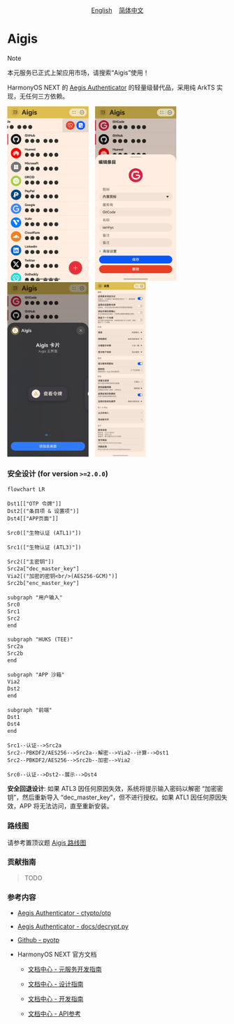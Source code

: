 <p align="center">
    <a href="./docs/en/README.md">English</a>
    &nbsp;&nbsp;
    <a href="./docs/zh-CN/README.md">简体中文</a>
</p>

# Aigis

> [!NOTE]
> 本元服务已正式上架应用市场，请搜索“Aigis”使用！

HarmonyOS NEXT 的 [Aegis Authenticator](https://github.com/beemdevelopment/Aegis) 的轻量级替代品，采用纯 ArkTS 实现，无任何三方依赖。

<p float="left">
  	<img height="400px" alt="screenshot_main_page_light" src="./docs/zh-CN/images/screenshot_main_page_light.jpg" />
  	&nbsp;&nbsp;
  	<img height="400px" alt="screenshot_edit_page_light" src="./docs/zh-CN/images/screenshot_edit_page_light.jpg" />
  	&nbsp;&nbsp;
    <img height="400px" alt="screenshot_add_card" src="./docs/zh-CN/images/screenshot_add_card.jpg" />
  	&nbsp;&nbsp;
  	<img height="400px" alt="screenshot_settings_page_light" src="./docs/zh-CN/images/screenshot_settings_page_light.jpg" />
</p>


### 安全设计 (for version `>=2.0.0`)

```mermaid
flowchart LR

Dst1[["OTP 令牌"]]
Dst2[("条目项 & 设置项")]
Dst4[["APP页面"]]

Src0(["生物认证 (ATL1)"])

Src1(["生物认证 (ATL3)"])

Src2(["主密钥"])
Src2a["dec_master_key"]
Via2[("加密的密钥<br/>(AES256-GCM)")]
Src2b["enc_master_key"]

subgraph "用户输入"
Src0
Src1
Src2
end

subgraph "HUKS (TEE)"
Src2a
Src2b
end

subgraph "APP 沙箱"
Via2
Dst2
end

subgraph "前端"
Dst1
Dst4
end

Src1--认证-->Src2a
Src2--PBKDF2/AES256-->Src2a--解密-->Via2--计算-->Dst1
Src2--PBKDF2/AES256-->Src2b--加密-->Via2

Src0--认证-->Dst2--展示-->Dst4
```

**安全回退设计**: 如果 ATL3 因任何原因失效，系统将提示输入密码以解密 “加密密钥”，然后重新导入 “dec_master_key”，但不进行授权。如果 ATL1 因任何原因失效，APP 将无法访问，直至重新安装。

### 路线图

请参考置顶议题 [Aigis 路线图](https://github.com/iamhyc/Aigis/issues/28)

### 贡献指南

> TODO

### 参考内容

- [Aegis Authenticator - ctypto/otp](https://github.com/beemdevelopment/Aegis/tree/master/app/src/main/java/com/beemdevelopment/aegis/crypto/otp)

- [Aegis Authenticator - docs/decrypt.py](https://github.com/beemdevelopment/Aegis/blob/master/docs/decrypt.py)

- [Github - pyotp](https://github.com/pyauth/pyotp.git)

- HarmonyOS NEXT 官方文档
  
  - [文档中心 - 元服务开发指南](https://developer.huawei.com/consumer/cn/doc/atomic-guides-V5/atomic-service-V5)

  - [文档中心 - 设计指南](https://developer.huawei.com/consumer/cn/doc/design-guides/design-concepts-0000001795698445)

  - [文档中心 - 开发指南](https://developer.huawei.com/consumer/cn/doc/harmonyos-guides-V5/application-dev-guide-V5?catalogVersion=V5)

  - [文档中心 - API参考](https://developer.huawei.com/consumer/cn/doc/harmonyos-references-V5/development-intro-api-V5?catalogVersion=V5)
